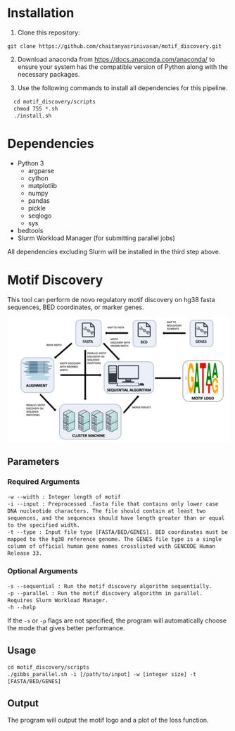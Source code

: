 # Installation


1. Clone this repository:

```shell
git clone https://github.com/chaitanyasrinivasan/motif_discovery.git
```

2. Download anaconda from https://docs.anaconda.com/anaconda/ to ensure your system has the compatible version of Python along with the necessary packages.

3. Use the following commands to install all dependencies for this pipeline.

```shell
  cd motif_discovery/scripts
  chmod 755 *.sh
  ./install.sh
```
# Dependencies

- Python 3
	- argparse
	- cython
	- matplotlib
	- numpy
	- pandas
	- pickle
	- seqlogo
	- sys
- bedtools
- Slurm Workload Manager (for submitting parallel jobs)

All dependencies excluding Slurm will be installed in the third step above.

# **Motif Discovery**

This tool can perform de novo regulatory motif discovery on hg38 fasta sequences, BED coordinates, or marker genes.

![Image of tool](https://github.com/chaitanyasrinivasan/motif_discovery/blob/master/motif_discovery.jpg)

## Parameters

### Required Arguments

```
-w --width : Integer length of motif
-i --input : Preprocessed .fasta file that contains only lower case DNA nucleotide characters. The file should contain at least two sequences, and the sequences should have length greater than or equal to the specified width.  
-t --type : Input file type [FASTA/BED/GENES]. BED coordinates must be mapped to the hg38 reference genome. The GENES file type is a single column of official human gene names crosslisted with GENCODE Human Release 33.
```

### Optional Arguments

```
-s --sequential : Run the motif discovery algorithm sequentially.
-p --parallel : Run the motif discovery algorithm in parallel. Requires Slurm Workload Manager.  
-h --help
```

If the `-s` or `-p` flags are not specified, the program will automatically choose the mode that gives better performance.

## Usage

```shell
cd motif_discovery/scripts
./gibbs_parallel.sh -i [/path/to/input] -w [integer size] -t [FASTA/BED/GENES]
```
## Output

The program will output the motif logo and a plot of the loss function.
